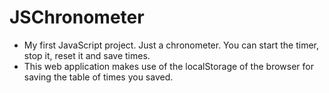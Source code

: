 # JSChronometer
 - My first JavaScript project. Just a chronometer. You can start the timer, stop it, reset it and save times. 
 - This web application makes use of the localStorage of the browser for saving the table of times you saved.
